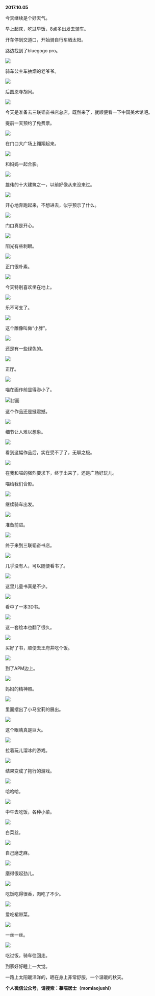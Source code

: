 
          
**2017.10.05**

今天继续是个好天气。

早上起床，吃过早饭，8点多出发去骑车。

开车停到交道口，开始骑自行车晒太阳。

路边找到了bluegogo pro。


![](//upload-images.jianshu.io/upload_images/51001-73d3b011ddde02b0.jpg)


骑车公主车抽烟的老爷爷。


![](//upload-images.jianshu.io/upload_images/51001-460b6ebbfbe05971.jpg)


后圆恩寺胡同。


![](//upload-images.jianshu.io/upload_images/51001-d8224f2e657121c0.jpg)


今天是准备去三联韬奋书店总店，既然来了，就顺便看一下中国美术馆吧。

提前一天预约了免费票。


![](//upload-images.jianshu.io/upload_images/51001-70212a1ffb38a38a.jpg)


在门口大广场上翱翔起来。


![](//upload-images.jianshu.io/upload_images/51001-48dd8c3e6a37d3ee.jpg)


和妈妈一起合影。


![](//upload-images.jianshu.io/upload_images/51001-8ac44fd2ec3fbd6e.jpg)


雄伟的十大建筑之一，以前好像从来没来过。


![](//upload-images.jianshu.io/upload_images/51001-80e5c2eae27333db.jpg)


开心地奔跑起来，不想进去，似乎预示了什么。


![](//upload-images.jianshu.io/upload_images/51001-52740ecb7b6e48b6.jpg)


门口真是开心。


![](//upload-images.jianshu.io/upload_images/51001-957edaafb9a42057.jpg)


阳光有些刺眼。


![](//upload-images.jianshu.io/upload_images/51001-b61c5c6ddf310c1f.jpg)


正门很朴素。


![](//upload-images.jianshu.io/upload_images/51001-1941e6edcf384a7e.jpg)


今天特别喜欢坐在地上。


![](//upload-images.jianshu.io/upload_images/51001-693967edd67eec5b.jpg)


乐不可支了。


![](//upload-images.jianshu.io/upload_images/51001-0f705a9f3dfedc40.jpg)


这个雕像叫做“小胖”。


![](//upload-images.jianshu.io/upload_images/51001-24cf2b8c2e805ede.jpg)


还是有一些绿色的。


![](//upload-images.jianshu.io/upload_images/51001-550df95e3f2a7b77.jpg)


正厅。


![](//upload-images.jianshu.io/upload_images/51001-36132803e9e8dab1.jpg)


喵在画作前显得渺小了。


![](//upload-images.jianshu.io/upload_images/51001-83d912ff40111728.jpg)封面


这个作品还是挺震撼。


![](//upload-images.jianshu.io/upload_images/51001-3ffe5dd7a0c97f79.jpg)


细节让人难以想象。


![](//upload-images.jianshu.io/upload_images/51001-1da3146dfa8f1e36.jpg)


看到这幅作品后，实在受不了了，无聊之极。


![](//upload-images.jianshu.io/upload_images/51001-f442dc782134dc3b.jpg)


在我和喵的强烈要求下，终于出来了，还是广场好玩儿。

喵给我们合影。


![](//upload-images.jianshu.io/upload_images/51001-204ac88bb532b66f.jpg)


继续骑车出发。


![](//upload-images.jianshu.io/upload_images/51001-52a444c2594e03bb.jpg)


准备前进。


![](//upload-images.jianshu.io/upload_images/51001-1e142c89364ad26a.jpg)


终于来到三联韬奋书店。


![](//upload-images.jianshu.io/upload_images/51001-d9e9e78bada36fb1.jpg)


几乎没有人，可以随便看书了。


![](//upload-images.jianshu.io/upload_images/51001-2bf0278c1448db4e.jpg)


这里儿童书真是不少。


![](//upload-images.jianshu.io/upload_images/51001-301e4cf9ef0b3fec.jpg)


看中了一本3D书。


![](//upload-images.jianshu.io/upload_images/51001-2b6cdf6011cb0b44.jpg)


这一套绘本也翻了很久。


![](//upload-images.jianshu.io/upload_images/51001-af546d5a2c335178.jpg)


买好了书，顺便去王府井吃个饭。


![](//upload-images.jianshu.io/upload_images/51001-bade20cef8a534fb.jpg)


到了APM边上。


![](//upload-images.jianshu.io/upload_images/51001-13b51eb6d403fd65.jpg)


妈妈的精神照。


![](//upload-images.jianshu.io/upload_images/51001-d9d84d2f3413c1af.jpg)


里面摆出了小马宝莉的展出。


![](//upload-images.jianshu.io/upload_images/51001-75caa6bc19e4543b.jpg)


这个眼睛真是巨大。


![](//upload-images.jianshu.io/upload_images/51001-4ffadff03237f00f.jpg)


拉着玩儿溜冰的游戏。


![](//upload-images.jianshu.io/upload_images/51001-1714fae3cbc9ec48.jpg)


结果变成了拖行的游戏。


![](//upload-images.jianshu.io/upload_images/51001-27cd26ff2752491e.jpg)


哈哈哈。


![](//upload-images.jianshu.io/upload_images/51001-ebea094446d77260.jpg)


中午去吃饭，各种小菜。


![](//upload-images.jianshu.io/upload_images/51001-c5e64bad9a7b10a6.jpg)


白菜丝。


![](//upload-images.jianshu.io/upload_images/51001-601c7f1963911d5b.jpg)


自己磨芝麻。


![](//upload-images.jianshu.io/upload_images/51001-0c02f4a44dbfd254.jpg)


磨得很起劲儿。


![](//upload-images.jianshu.io/upload_images/51001-026cc6d2ac7110fb.jpg)


吃饭吃得很香，肉吃了不少。


![](//upload-images.jianshu.io/upload_images/51001-80256190b184f9f2.jpg)


爱吃裙带菜。


![](//upload-images.jianshu.io/upload_images/51001-575f55de96ff967c.jpg)


一丝一丝。


![](//upload-images.jianshu.io/upload_images/51001-4cfe28b7a4e8c58b.jpg)


吃过饭，骑车往回走。

到家好好睡上一大觉。

一路上太阳暖洋洋的，晒在身上非常舒服，一个温暖的秋天。


**个人微信公众号，请搜索：摹喵居士（momiaojushi）**

        
